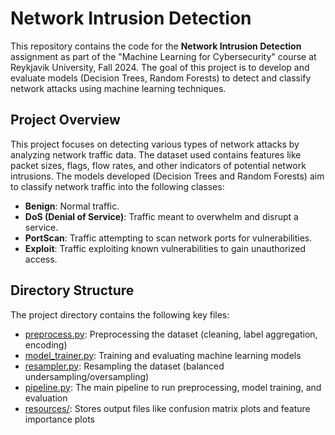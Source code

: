 # Network Intrusion Detection
This repository contains the code for the **Network Intrusion Detection** assignment as part of the "Machine Learning 
for Cybersecurity" course at Reykjavik University, Fall 2024. The goal of this project is to develop and evaluate models 
(Decision Trees, Random Forests) to detect and classify network attacks using machine learning techniques.

## Project Overview

This project focuses on detecting various types of network attacks by analyzing network traffic data. The dataset used contains features like packet sizes, flags, flow rates, and other indicators of potential network intrusions. The models developed (Decision Trees and Random Forests) aim to classify network traffic into the following classes:
- **Benign**: Normal traffic.
- **DoS (Denial of Service)**: Traffic meant to overwhelm and disrupt a service.
- **PortScan**: Traffic attempting to scan network ports for vulnerabilities.
- **Exploit**: Traffic exploiting known vulnerabilities to gain unauthorized access.

## Directory Structure

The project directory contains the following key files:

- [preprocess.py](preprocess.py): Preprocessing the dataset (cleaning, label aggregation, encoding)
- [model_trainer.py](model_trainer.py): Training and evaluating machine learning models 
- [resampler.py](resampler.py): Resampling the dataset (balanced undersampling/oversampling) 
- [pipeline.py](pipeline.py): The main pipeline to run preprocessing, model training, and evaluation 
- [resources/](resources): Stores output files like confusion matrix plots and feature importance plots

